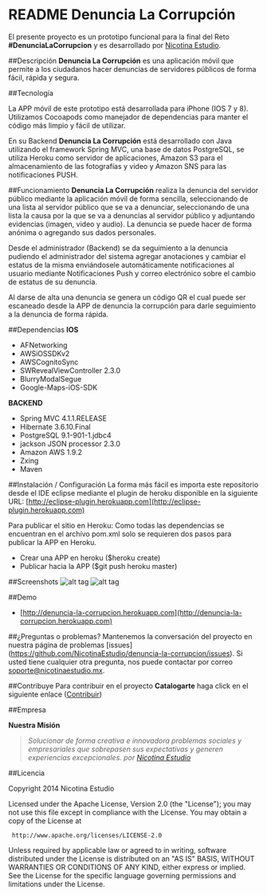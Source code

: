
README Denuncia La Corrupción
============

El presente proyecto es un prototipo funcional para la final del Reto **#DenunciaLaCorrupcion** y es desarrollado por [Nicotina Estudio](http://www.nicotinaestudio.com). 

##Descripción
**Denuncia La Corrupción** es una aplicación móvil que permite a los ciudadanos hacer denuncias de servidores públicos de forma fácil, rápida y segura.

##Tecnología

La APP móvil de este prototipo está desarrollada para iPhone (IOS 7 y 8). Utilizamos Cocoapods como manejador de dependencias para manter el código más limpio y fácil de utilizar.

En su Backend **Denuncia La Corrupción** está desarrollado con Java utilizando el framework Spring MVC, una base de datos PostgreSQL, se utiliza Heroku como servidor de aplicaciones, Amazon S3 para el almacenamiento de las fotografías y video y Amazon SNS para las notificaciones PUSH.

##Funcionamiento
**Denuncia La Corrupción** realiza la denuncia del servidor público mediante la aplicación móvil de forma sencilla, seleccionando de una lista al servidor público que se va a denunciar, seleccionando de una lista la causa por la que se va a denuncias al servidor público y adjuntando evidencias (imagen, video y audio). La denuncia se puede hacer de forma anónima o agregando sus dados personales.

Desde el administrador (Backend) se da seguimiento a la denuncia pudiendo el administrador del sistema agregar anotaciones y cambiar el estatus de la misma enviándosele automáticamente notificaciones al usuario mediante Notificaciones Push y correo electrónico sobre el cambio de estatus de su denuncia.

Al darse de alta una denuncia se genera un código QR el cual puede ser escaneado desde la APP de denuncia la corrupción para darle seguimiento a la denuncia de forma rápida.

##Dependencias
**IOS**
- AFNetworking
- AWSiOSSDKv2
- AWSCognitoSync
- SWRevealViewController 2.3.0
- BlurryModalSegue
- Google-Maps-iOS-SDK

**BACKEND**
- Spring MVC 4.1.1.RELEASE
- Hibernate 3.6.10.Final
- PostgreSQL 9.1-901-1.jdbc4
- jackson JSON processor 2.3.0
- Amazon AWS 1.9.2
- Zxing
- Maven

##Instalación / Configuración 
La forma más fácil es importa este repositorio desde el IDE eclipse mediante el plugin de heroku disponible en la siguiente URL: [http://eclipse-plugin.herokuapp.com](http://eclipse-plugin.herokuapp.com)

Para publicar el sitio en Heroku:
Como todas las dependencias se encuentran en el archívo pom.xml solo se requieren dos pasos para publicar la APP en Heroku.
- Crear una APP en heroku ($heroku create)
- Publicar hacia la APP ($git push heroku master)

##Screenshots
![alt tag](https://s3.amazonaws.com/nicotina-estudio/retos-publicos/denuncias.jpg)
![alt tag](https://s3.amazonaws.com/nicotina-estudio/retos-publicos/denuncias-detalle.jpg)

##Demo
- [http://denuncia-la-corrupcion.herokuapp.com](http://denuncia-la-corrupcion.herokuapp.com)

##¿Preguntas o problemas? 
Mantenemos la conversación del proyecto en nuestra página de problemas [issues] (https://github.com/NicotinaEstudio/denuncia-la-corrupcion/issues). Si usted tiene cualquier otra pregunta, nos puede contactar por correo <soporte@nicotinaestudio.mx>.

##Contribuye
Para contribuir en el proyecto **Catalogarte** haga click en el siguiente enlace ([Contribuir](#))

##Empresa

**Nuestra Misión**

> *Solucionar de forma creativa e innovadora problemas sociales y empresariales que sobrepasen sus expectativas y generen experiencias excepcionales. por [Nicotina Estudio](http://www.nicotinaestudio.com)*

##Licencia

 Copyright 2014 Nicotina Estudio

 Licensed under the Apache License, Version 2.0 (the "License");
 you may not use this file except in compliance with the License.
 You may obtain a copy of the License at

     http://www.apache.org/licenses/LICENSE-2.0

 Unless required by applicable law or agreed to in writing, software
 distributed under the License is distributed on an "AS IS" BASIS,
 WITHOUT WARRANTIES OR CONDITIONS OF ANY KIND, either express or implied.
 See the License for the specific language governing permissions and
 limitations under the License.
